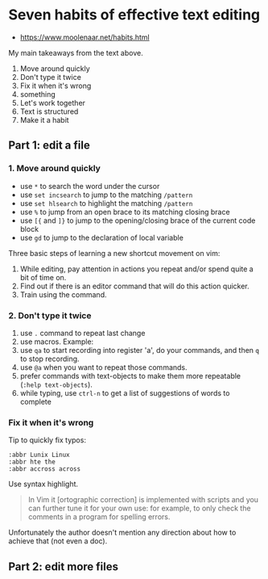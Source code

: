 # Seven habits of effective text editing

- <https://www.moolenaar.net/habits.html>

My main takeaways from the text above.

1. Move around quickly
2. Don't type it twice
3. Fix it when it's wrong
4. something
5. Let's work together
6. Text is structured
7. Make it a habit

## Part 1: edit a file

### 1. Move around quickly

- use `*` to search the word under the cursor
- use `set incsearch` to jump to the matching `/pattern`
- use `set hlsearch` to highlight the matching `/pattern`
- use `%` to jump from an open brace to its matching closing brace
- use `[{` and `]}` to jump to the opening/closing brace of the current code block
- use `gd` to jump to the declaration of local variable

Three basic steps of learning a new shortcut movement on vim:

1. While editing, pay attention in actions you repeat and/or spend quite a bit of time on.
2. Find out if there is an editor command that will do this action quicker.
3. Train using the command.


### 2. Don't type it twice

1. use `.` command to repeat last change
2. use macros. Example:
  1. use `qa` to start recording into register 'a', do your commands, and then `q` to stop recording.
  2. use `@a` when you want to repeat those commands.
3. prefer commands with text-objects to make them more repeatable (`:help text-objects`).
4. while typing, use `ctrl-n` to get a list of suggestions of words to complete

### Fix it when it's wrong

Tip to quickly fix typos:
```vim
:abbr Lunix Linux
:abbr hte the
:abbr accross across
```

Use syntax highlight.

> In Vim it [ortographic correction] is implemented with scripts and you can further tune it for your own use: for example, to only check the comments in a program for spelling errors.

Unfortunately the author doesn't mention any direction about how to achieve that (not even a doc).


## Part 2: edit more files

